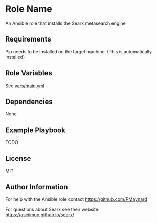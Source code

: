 Role Name
=========

An Ansible role that installs the Searx metasearch engine

Requirements
------------

Pip needs to be installed on the target machine. (This is automatically installed) 


Role Variables
--------------

See [vars/main.yml](https://github.com/PMaynard/searx/blob/master/vars/main.yml)

Dependencies
------------

None

Example Playbook
----------------

TODO

License
-------

MIT

Author Information
------------------

For help with the Ansible role contact <https://github.com/PMaynard>

For questions about Searx see their website: <https://asciimoo.github.io/searx/> 
